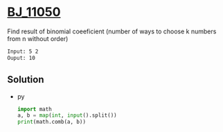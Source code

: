 # [BJ_11050](https://acmicpc.net/problem/11050)

Find result of binomial coeeficient (number of ways to choose k numbers from n without order)

```txt
Input: 5 2
Ouput: 10
```

## Solution

* py

  ```py
  import math
  a, b = map(int, input().split())
  print(math.comb(a, b))
  ```
